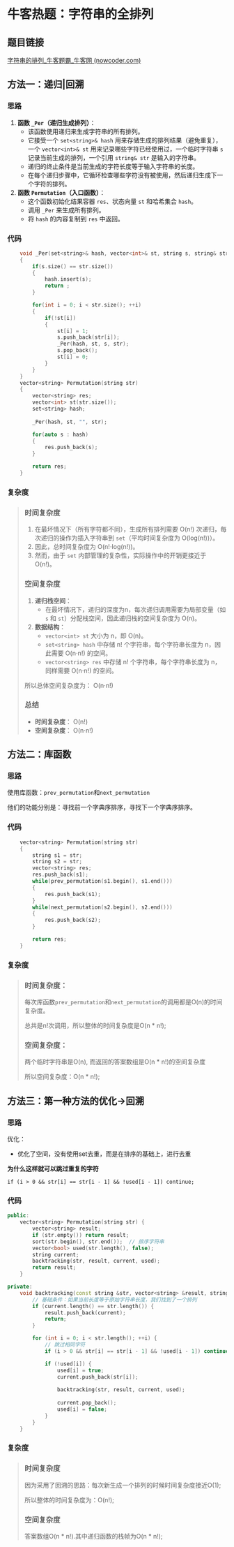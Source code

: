 # 牛客热题：字符串的全排列

## 题目链接

[字符串的排列_牛客题霸_牛客网 (nowcoder.com)](https://www.nowcoder.com/practice/fe6b651b66ae47d7acce78ffdd9a96c7?tpId=295&tqId=23291&ru=/exam/oj&qru=/ta/format-top101/question-ranking&sourceUrl=%2Fexam%2Foj)

## 方法一：递归|回溯

### 思路

1. **函数 `_Per`（递归生成排列）**：
   - 该函数使用递归来生成字符串的所有排列。
   - 它接受一个 `set<string>& hash` 用来存储生成的排列结果（避免重复），一个 `vector<int>& st` 用来记录哪些字符已经使用过，一个临时字符串 `s` 记录当前生成的排列，一个引用 `string& str` 是输入的字符串。
   - 递归的终止条件是当前生成的字符长度等于输入字符串的长度。
   - 在每个递归步骤中，它循环检查哪些字符没有被使用，然后递归生成下一个字符的排列。
2. **函数 `Permutation`（入口函数）**：
   - 这个函数初始化结果容器 `res`、状态向量 `st` 和哈希集合 `hash`。
   - 调用 `_Per` 来生成所有排列。
   - 将 `hash` 的内容复制到 `res` 中返回。

### 代码

```cpp
    void _Per(set<string>& hash, vector<int>& st, string s, string& str)
    {
        if(s.size() == str.size()) 
        {
            hash.insert(s);
            return ;
        }

        for(int i = 0; i < str.size(); ++i)
        {
            if(!st[i])
            {
                st[i] = 1;
                s.push_back(str[i]);
                _Per(hash, st, s, str);
                s.pop_back();
                st[i] = 0;
            }
        }
    }
    vector<string> Permutation(string str) 
    {
        vector<string> res;
        vector<int> st(str.size());
        set<string> hash;
        
        _Per(hash, st, "", str);

        for(auto s : hash)
        {
            res.push_back(s);
        }

        return res;
    }
```

### 复杂度

> ### 时间复杂度
>
> 1. 在最坏情况下（所有字符都不同），生成所有排列需要 O(n!) 次递归，每次递归的操作为插入字符串到 `set`（平均时间复杂度为 O(log⁡(n!))）。
> 2. 因此，总时间复杂度为 O(n!⋅log⁡(n!))。
> 3. 然而，由于 `set` 内部管理的复杂性，实际操作中的开销更接近于 O(n!)。
>
> ### 空间复杂度
>
> 1. **递归栈空间**：
>    - 在最坏情况下，递归的深度为n，每次递归调用需要为局部变量（如 `s` 和 `st`）分配栈空间，因此递归栈的空间复杂度为 O(n)。
> 2. **数据结构**：
>    - `vector<int> st` 大小为 n，即 O(n)。
>    - `set<string> hash` 中存储 n! 个字符串，每个字符串长度为 n，因此需要 O(n⋅n!) 的空间。
>    - `vector<string> res` 中存储 n! 个字符串，每个字符串长度为 n，同样需要 O(n⋅n!) 的空间。
>
> 所以总体空间复杂度为： O(n⋅n!)
>
> ### 总结
>
> - **时间复杂度**： O(n!)
> - **空间复杂度**： O(n⋅n!)

## 方法二：库函数

### 思路

使用库函数：`prev_permutation`和`next_permutation`

他们的功能分别是：寻找前一个字典序排序，寻找下一个字典序排序。

### 代码

```cpp
    vector<string> Permutation(string str) 
    {
        string s1 = str;
        string s2 = str;
        vector<string> res;
        res.push_back(s1);
        while(prev_permutation(s1.begin(), s1.end()))
        {
            res.push_back(s1);
        }
        while(next_permutation(s2.begin(), s2.end()))
        {
            res.push_back(s2);
        }

        return res;
    }
```

### 复杂度

> ### 时间复杂度：
>
> 每次库函数`prev_permutation`和`next_permutation`的调用都是O(n)的时间复杂度。
>
> 总共是n!次调用，所以整体的时间复杂度是O(n * n!);
>
> ### 空间复杂度：
>
> 两个临时字符串是O(n), 而返回的答案数组是O(n * n!)的空间复杂度
>
> 所以空间复杂度：O(n * n!);

## 方法三：第一种方法的优化->回溯

### 思路

优化：

- 优化了空间，没有使用set去重，而是在排序的基础上，进行去重

**为什么这样就可以跳过重复的字符**

`if (i > 0 && str[i] == str[i - 1] && !used[i - 1]) continue;`



### 代码

```cpp
public:
    vector<string> Permutation(string str) {
        vector<string> result;
        if (str.empty()) return result;
        sort(str.begin(), str.end());  // 排序字符串
        vector<bool> used(str.length(), false);
        string current;
        backtracking(str, result, current, used);
        return result;
    }

private:
    void backtracking(const string &str, vector<string> &result, string &current, vector<bool> &used) {
        // 基础条件：如果当前长度等于原始字符串长度，我们找到了一个排列
        if (current.length() == str.length()) {
            result.push_back(current);
            return;
        }

        for (int i = 0; i < str.length(); ++i) {
            // 跳过相同字符
            if (i > 0 && str[i] == str[i - 1] && !used[i - 1]) continue;

            if (!used[i]) {
                used[i] = true;
                current.push_back(str[i]);
                
                backtracking(str, result, current, used);
                
                current.pop_back();
                used[i] = false;
            }
        }
    }
```

### 复杂度

> ### 时间复杂度
>
> 因为采用了回溯的思路：每次新生成一个排列的时候时间复杂度接近O(1);
>
> 所以整体的时间复杂度为：O(n!);
>
> ### 空间复杂度
>
> 答案数组O(n * n!).其中递归函数的栈帧为O(n * n!);